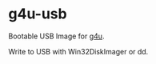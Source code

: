 # g4u-usb
Bootable USB Image for [g4u](https://www.feyrer.de/g4u/).

Write to USB with Win32DiskImager or dd.
